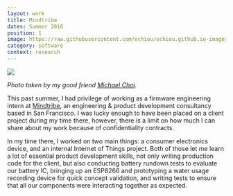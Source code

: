 ```yaml
---
layout: work
title: Mindtribe
dates: Summer 2016
position: 1
image: https://raw.githubusercontent.com/echiou/echiou.github.io-images/master/Work/MT/Nightlight.png
category: software
context: research
---
```

![][mindtribe-1]

*Photo taken by my good friend [Michael Choi](http://mechachoi.com).*

This past summer, I had privilege of working as a firmware engineering intern at [Mindtribe](http://mindtribe.com), an engineering & product development consultancy based in San Francisco. I was lucky enough to have been placed on a client project during my time there, however, there is a limit on how much I can share about my work because of confidentiality contracts.

In my time there, I worked on two main things: a consumer electronics device, and an internal Internet of Things project. Both of those let me learn a lot of essential product development skills, not only writing production code for the client, but also conducting battery rundown tests to evaluate our battery IC, bringing up an ESP8266 and prototyping a water usage recording device for quick concept validation, and writing tests to ensure that all our components were interacting together as expected.

[mindtribe-1]: https://raw.githubusercontent.com/echiou/echiou.github.io-images/master/Work/MT/Nightlight.png
